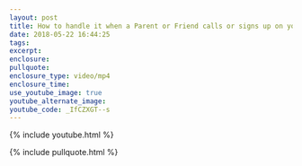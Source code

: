 ```yaml
---
layout: post
title: How to handle it when a Parent or Friend calls or signs up on your website?
date: 2018-05-22 16:44:25
tags:
excerpt:
enclosure:
pullquote:
enclosure_type: video/mp4
enclosure_time:
use_youtube_image: true
youtube_alternate_image:
youtube_code: _IfCZXGT--s
---
```


{% include youtube.html %}

{% include pullquote.html %}